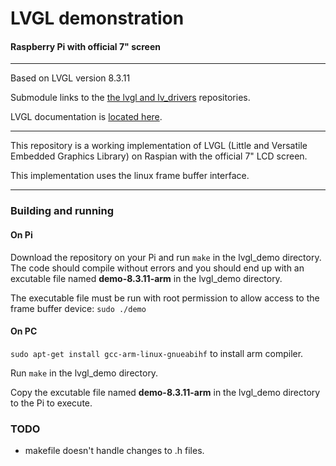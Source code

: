 # LVGL demonstration
#### Raspberry Pi with official 7" screen
---
Based on LVGL version 8.3.11

Submodule links to the [the lvgl and lv_drivers](https://github.com/lvgl) repositories.

LVGL documentation is [located here](https://docs.lvgl.io/).

---
This repository is a working implementation of LVGL (Little and Versatile Embedded Graphics Library) on  Raspian with the official 7" LCD screen.

This implementation uses the linux frame buffer interface.
___
### Building and running
#### On Pi
Download the repository on your Pi and run ``make`` in the lvgl_demo directory.
The code should compile without errors and you should end up with an excutable file named **demo-8.3.11-arm** in the lvgl_demo directory.

The executable file must be run with root permission to allow access to the frame buffer device:
```sudo ./demo```
#### On PC
```sudo apt-get install gcc-arm-linux-gnueabihf``` to install arm compiler.

Run ``make`` in the lvgl_demo directory.

Copy the excutable file named **demo-8.3.11-arm** in the lvgl_demo directory to the Pi to execute.

### TODO
* makefile doesn't handle changes to .h files.  
 
